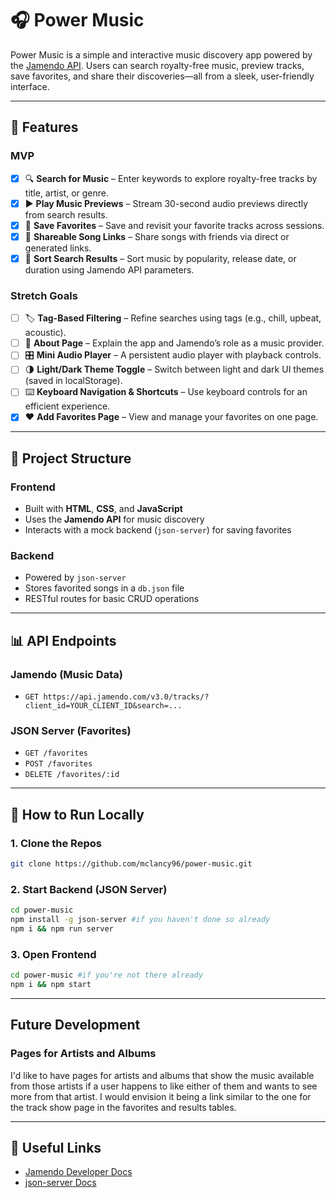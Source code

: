 # 🎧 Power Music

Power Music is a simple and interactive music discovery app powered by the [Jamendo API](https://developer.jamendo.com/v3.0/docs). Users can search royalty-free music, preview tracks, save favorites, and share their discoveries—all from a sleek, user-friendly interface.

---

## 🚀 Features

### MVP

- [x] 🔍 **Search for Music** – Enter keywords to explore royalty-free tracks by title, artist, or genre.
- [x] ▶️ **Play Music Previews** – Stream 30-second audio previews directly from search results.
- [x] 💾 **Save Favorites** – Save and revisit your favorite tracks across sessions.
- [x] 🔗 **Shareable Song Links** – Share songs with friends via direct or generated links.
- [x] 🧮 **Sort Search Results** – Sort music by popularity, release date, or duration using Jamendo API parameters.

### Stretch Goals

- [ ] 🏷️ **Tag-Based Filtering** – Refine searches using tags (e.g., chill, upbeat, acoustic).
- [ ] 📄 **About Page** – Explain the app and Jamendo’s role as a music provider.
- [ ] 🎛️ **Mini Audio Player** – A persistent audio player with playback controls.
- [ ] 🌗 **Light/Dark Theme Toggle** – Switch between light and dark UI themes (saved in localStorage).
- [ ] ⌨️ **Keyboard Navigation & Shortcuts** – Use keyboard controls for an efficient experience.
- [x] ❤️ **Add Favorites Page** – View and manage your favorites on one page.

---

## 📁 Project Structure

### Frontend

- Built with **HTML**, **CSS**, and **JavaScript**
- Uses the **Jamendo API** for music discovery
- Interacts with a mock backend (`json-server`) for saving favorites

### Backend

- Powered by `json-server`
- Stores favorited songs in a `db.json` file
- RESTful routes for basic CRUD operations

---

## 📊 API Endpoints

### Jamendo (Music Data)

- `GET https://api.jamendo.com/v3.0/tracks/?client_id=YOUR_CLIENT_ID&search=...`

### JSON Server (Favorites)

- `GET /favorites`
- `POST /favorites`
- `DELETE /favorites/:id`

---

## 🧪 How to Run Locally

### 1. Clone the Repos

```bash
git clone https://github.com/mclancy96/power-music.git
```

### 2. Start Backend (JSON Server)

```bash
cd power-music
npm install -g json-server #if you haven't done so already
npm i && npm run server
```

### 3. Open Frontend

```bash
cd power-music #if you're not there already
npm i && npm start
```

---

## Future Development

### Pages for Artists and Albums

I'd like to have pages for artists and albums that show the music available from those artists if a user happens to like either of them and wants to see more from that artist. I would envision it being a link similar to the one for the track show page in the favorites and results tables.

---

## 🔗 Useful Links

- [Jamendo Developer Docs](https://developer.jamendo.com/v3.0/docs)
- [json-server Docs](https://github.com/typicode/json-server)
